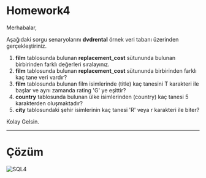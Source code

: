 # Homework4

Merhabalar,

Aşağıdaki sorgu senaryolarını **dvdrental** örnek veri tabanı üzerinden gerçekleştiriniz.

1. **film** tablosunda bulunan **replacement_cost** sütununda bulunan birbirinden farklı değerleri sıralayınız.
2. **film** tablosunda bulunan **replacement_cost** sütununda birbirinden farklı kaç tane veri vardır?
3. **film** tablosunda bulunan film isimlerinde (title) kaç tanesini T karakteri ile başlar ve aynı zamanda rating 'G' ye eşittir?
4. **country** tablosunda bulunan ülke isimlerinden (country) kaç tanesi 5 karakterden oluşmaktadır?
5. **city** tablosundaki şehir isimlerinin kaç tanesi 'R' veya r karakteri ile biter?

Kolay Gelsin.   

---
# Çözüm

![SQL4](https://user-images.githubusercontent.com/80968031/208293676-9c8b6b87-9e12-415f-ae78-479e6e560547.PNG)

